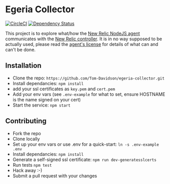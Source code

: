 # Egeria Collector
[![CircleCI](https://circleci.com/gh/Tom-Davidson/egeria-collector.svg?style=svg&circle-token=aff9a6f785c90bcfa5c8a5d6cea90cbed46802b8)](https://circleci.com/gh/Tom-Davidson/egeria-collector)
[![Dependency Status](https://dependencyci.com/github/Tom-Davidson/egeria-collector/badge)](https://dependencyci.com/github/Tom-Davidson/egeria-collector)

This project is to explore what/how the [New Relic NodeJS agent](https://github.com/newrelic/node-newrelic) communicates with the [New Relic controller](https://newrelic.com/). It is in no way supposed to be actually used, please read the [agent's license](https://github.com/newrelic/node-newrelic/blob/master/LICENSE) for details of what can and can't be done.

## Installation
 - Clone the repo: `https://github.com/Tom-Davidson/egeria-collector.git`
 - Install dependancies: `npm install`
 - add your ssl certificates as `key.pem` and `cert.pem`
 - Add your env vars (see `.env-example` for what to set, ensure HOSTNAME is the name signed on your cert)
 - Start the service: `npm start`

## Contributing
 - Fork the repo
 - Clone locally
 - Set up your env vars or use .env for a quick-start: `ln -s .env-example .env`
 - Install dependancies: `npm install`
 - Generate a self-signed ssl certificate: `npm run dev-generatesslcerts`
 - Run tests `npm test`
 - Hack away :-)
 - Submit a pull request with your changes
